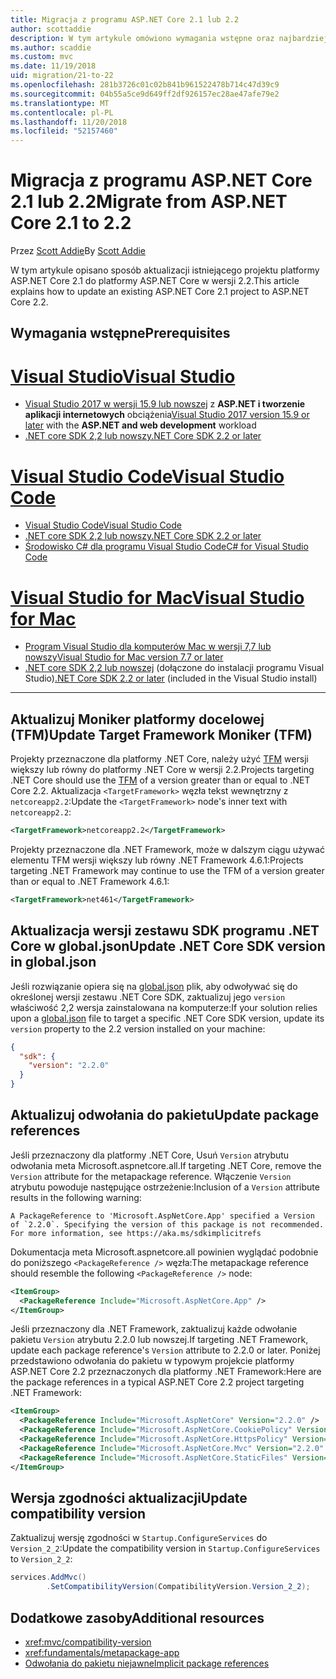 ```yaml
---
title: Migracja z programu ASP.NET Core 2.1 lub 2.2
author: scottaddie
description: W tym artykule omówiono wymagania wstępne oraz najbardziej typowe etapy migracji projektu programu ASP.NET Core 2.1 do platformy ASP.NET Core w wersji 2.2.
ms.author: scaddie
ms.custom: mvc
ms.date: 11/19/2018
uid: migration/21-to-22
ms.openlocfilehash: 281b3726c01c02b841b961522478b714c47d39c9
ms.sourcegitcommit: 04b55a5ce9d649ff2df926157ec28ae47afe79e2
ms.translationtype: MT
ms.contentlocale: pl-PL
ms.lasthandoff: 11/20/2018
ms.locfileid: "52157460"
---
```

# <a name="migrate-from-aspnet-core-21-to-22"></a><span data-ttu-id="ada0a-103">Migracja z programu ASP.NET Core 2.1 lub 2.2</span><span class="sxs-lookup"><span data-stu-id="ada0a-103">Migrate from ASP.NET Core 2.1 to 2.2</span></span>

<span data-ttu-id="ada0a-104">Przez [Scott Addie](https://github.com/scottaddie)</span><span class="sxs-lookup"><span data-stu-id="ada0a-104">By [Scott Addie](https://github.com/scottaddie)</span></span>

<span data-ttu-id="ada0a-105">W tym artykule opisano sposób aktualizacji istniejącego projektu platformy ASP.NET Core 2.1 do platformy ASP.NET Core w wersji 2.2.</span><span class="sxs-lookup"><span data-stu-id="ada0a-105">This article explains how to update an existing ASP.NET Core 2.1 project to ASP.NET Core 2.2.</span></span>

## <a name="prerequisites"></a><span data-ttu-id="ada0a-106">Wymagania wstępne</span><span class="sxs-lookup"><span data-stu-id="ada0a-106">Prerequisites</span></span>

# <a name="visual-studiotabvisual-studio"></a>[<span data-ttu-id="ada0a-107">Visual Studio</span><span class="sxs-lookup"><span data-stu-id="ada0a-107">Visual Studio</span></span>](#tab/visual-studio)

* <span data-ttu-id="ada0a-108">[Visual Studio 2017 w wersji 15.9 lub nowszej](https://www.visualstudio.com/downloads/) z **ASP.NET i tworzenie aplikacji internetowych** obciążenia</span><span class="sxs-lookup"><span data-stu-id="ada0a-108">[Visual Studio 2017 version 15.9 or later](https://www.visualstudio.com/downloads/) with the **ASP.NET and web development** workload</span></span>
* [<span data-ttu-id="ada0a-109">.NET core SDK 2,2 lub nowszy</span><span class="sxs-lookup"><span data-stu-id="ada0a-109">.NET Core SDK 2.2 or later</span></span>](https://www.microsoft.com/net/download/all)

# <a name="visual-studio-codetabvisual-studio-code"></a>[<span data-ttu-id="ada0a-110">Visual Studio Code</span><span class="sxs-lookup"><span data-stu-id="ada0a-110">Visual Studio Code</span></span>](#tab/visual-studio-code)

* [<span data-ttu-id="ada0a-111">Visual Studio Code</span><span class="sxs-lookup"><span data-stu-id="ada0a-111">Visual Studio Code</span></span>](https://code.visualstudio.com/download)
* [<span data-ttu-id="ada0a-112">.NET core SDK 2,2 lub nowszy</span><span class="sxs-lookup"><span data-stu-id="ada0a-112">.NET Core SDK 2.2 or later</span></span>](https://www.microsoft.com/net/download/all)
* [<span data-ttu-id="ada0a-113">Środowisko C# dla programu Visual Studio Code</span><span class="sxs-lookup"><span data-stu-id="ada0a-113">C# for Visual Studio Code</span></span>](https://marketplace.visualstudio.com/items?itemName=ms-vscode.csharp)

# <a name="visual-studio-for-mactabvisual-studio-mac"></a>[<span data-ttu-id="ada0a-114">Visual Studio for Mac</span><span class="sxs-lookup"><span data-stu-id="ada0a-114">Visual Studio for Mac</span></span>](#tab/visual-studio-mac)

* [<span data-ttu-id="ada0a-115">Program Visual Studio dla komputerów Mac w wersji 7,7 lub nowszy</span><span class="sxs-lookup"><span data-stu-id="ada0a-115">Visual Studio for Mac version 7.7 or later</span></span>](https://www.visualstudio.com/downloads/)
* <span data-ttu-id="ada0a-116">[.NET core SDK 2,2 lub nowszej](https://www.microsoft.com/net/download/all) (dołączone do instalacji programu Visual Studio)</span><span class="sxs-lookup"><span data-stu-id="ada0a-116">[.NET Core SDK 2.2 or later](https://www.microsoft.com/net/download/all) (included in the Visual Studio install)</span></span>

---

## <a name="update-target-framework-moniker-tfm"></a><span data-ttu-id="ada0a-117">Aktualizuj Moniker platformy docelowej (TFM)</span><span class="sxs-lookup"><span data-stu-id="ada0a-117">Update Target Framework Moniker (TFM)</span></span>

<span data-ttu-id="ada0a-118">Projekty przeznaczone dla platformy .NET Core, należy użyć [TFM](/dotnet/standard/frameworks#referring-to-frameworks) wersji większy lub równy do platformy .NET Core w wersji 2.2.</span><span class="sxs-lookup"><span data-stu-id="ada0a-118">Projects targeting .NET Core should use the [TFM](/dotnet/standard/frameworks#referring-to-frameworks) of a version greater than or equal to .NET Core 2.2.</span></span> <span data-ttu-id="ada0a-119">Aktualizacja `<TargetFramework>` węzła tekst wewnętrzny z `netcoreapp2.2`:</span><span class="sxs-lookup"><span data-stu-id="ada0a-119">Update the `<TargetFramework>` node's inner text with `netcoreapp2.2`:</span></span>

```xml
<TargetFramework>netcoreapp2.2</TargetFramework>
```

<span data-ttu-id="ada0a-120">Projekty przeznaczone dla .NET Framework, może w dalszym ciągu używać elementu TFM wersji większy lub równy .NET Framework 4.6.1:</span><span class="sxs-lookup"><span data-stu-id="ada0a-120">Projects targeting .NET Framework may continue to use the TFM of a version greater than or equal to .NET Framework 4.6.1:</span></span>

```xml
<TargetFramework>net461</TargetFramework>
```

## <a name="update-net-core-sdk-version-in-globaljson"></a><span data-ttu-id="ada0a-121">Aktualizacja wersji zestawu SDK programu .NET Core w global.json</span><span class="sxs-lookup"><span data-stu-id="ada0a-121">Update .NET Core SDK version in global.json</span></span>

<span data-ttu-id="ada0a-122">Jeśli rozwiązanie opiera się na [global.json](/dotnet/core/tools/global-json) plik, aby odwoływać się do określonej wersji zestawu .NET Core SDK, zaktualizuj jego `version` właściwość 2,2 wersja zainstalowana na komputerze:</span><span class="sxs-lookup"><span data-stu-id="ada0a-122">If your solution relies upon a [global.json](/dotnet/core/tools/global-json) file to target a specific .NET Core SDK version, update its `version` property to the 2.2 version installed on your machine:</span></span>

```json
{
  "sdk": {
    "version": "2.2.0"
  }
}
```

## <a name="update-package-references"></a><span data-ttu-id="ada0a-123">Aktualizuj odwołania do pakietu</span><span class="sxs-lookup"><span data-stu-id="ada0a-123">Update package references</span></span>

<span data-ttu-id="ada0a-124">Jeśli przeznaczony dla platformy .NET Core, Usuń `Version` atrybutu odwołania meta Microsoft.aspnetcore.all.</span><span class="sxs-lookup"><span data-stu-id="ada0a-124">If targeting .NET Core, remove the `Version` attribute for the metapackage reference.</span></span> <span data-ttu-id="ada0a-125">Włączenie `Version` atrybutu powoduje następujące ostrzeżenie:</span><span class="sxs-lookup"><span data-stu-id="ada0a-125">Inclusion of a `Version` attribute results in the following warning:</span></span>

```console
A PackageReference to 'Microsoft.AspNetCore.App' specified a Version of `2.2.0`. Specifying the version of this package is not recommended. For more information, see https://aka.ms/sdkimplicitrefs
```

<span data-ttu-id="ada0a-126">Dokumentacja meta Microsoft.aspnetcore.all powinien wyglądać podobnie do poniższego `<PackageReference />` węzła:</span><span class="sxs-lookup"><span data-stu-id="ada0a-126">The metapackage reference should resemble the following `<PackageReference />` node:</span></span>

```xml
<ItemGroup>
  <PackageReference Include="Microsoft.AspNetCore.App" />
</ItemGroup>
```

<span data-ttu-id="ada0a-127">Jeśli przeznaczony dla .NET Framework, zaktualizuj każde odwołanie pakietu `Version` atrybutu 2.2.0 lub nowszej.</span><span class="sxs-lookup"><span data-stu-id="ada0a-127">If targeting .NET Framework, update each package reference's `Version` attribute to 2.2.0 or later.</span></span> <span data-ttu-id="ada0a-128">Poniżej przedstawiono odwołania do pakietu w typowym projekcie platformy ASP.NET Core 2.2 przeznaczonych dla platformy .NET Framework:</span><span class="sxs-lookup"><span data-stu-id="ada0a-128">Here are the package references in a typical ASP.NET Core 2.2 project targeting .NET Framework:</span></span>

```xml
<ItemGroup>
  <PackageReference Include="Microsoft.AspNetCore" Version="2.2.0" />
  <PackageReference Include="Microsoft.AspNetCore.CookiePolicy" Version="2.2.0" />
  <PackageReference Include="Microsoft.AspNetCore.HttpsPolicy" Version="2.2.0"/>
  <PackageReference Include="Microsoft.AspNetCore.Mvc" Version="2.2.0" />
  <PackageReference Include="Microsoft.AspNetCore.StaticFiles" Version="2.2.0" />
</ItemGroup>
```

## <a name="update-compatibility-version"></a><span data-ttu-id="ada0a-129">Wersja zgodności aktualizacji</span><span class="sxs-lookup"><span data-stu-id="ada0a-129">Update compatibility version</span></span>

<span data-ttu-id="ada0a-130">Zaktualizuj wersję zgodności w `Startup.ConfigureServices` do `Version_2_2`:</span><span class="sxs-lookup"><span data-stu-id="ada0a-130">Update the compatibility version in `Startup.ConfigureServices` to `Version_2_2`:</span></span>

```csharp
services.AddMvc()
        .SetCompatibilityVersion(CompatibilityVersion.Version_2_2);
```

## <a name="additional-resources"></a><span data-ttu-id="ada0a-131">Dodatkowe zasoby</span><span class="sxs-lookup"><span data-stu-id="ada0a-131">Additional resources</span></span>

* <xref:mvc/compatibility-version>
* <xref:fundamentals/metapackage-app>
* [<span data-ttu-id="ada0a-132">Odwołania do pakietu niejawne</span><span class="sxs-lookup"><span data-stu-id="ada0a-132">Implicit package references</span></span>](/dotnet/core/tools/csproj#implicit-package-references)
